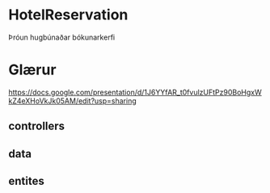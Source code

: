 # HotelReservation
Þróun hugbúnaðar bókunarkerfi

# Glærur
https://docs.google.com/presentation/d/1J6YYfAR_t0fvulzUFtPz90BoHgxWkZ4eXHoVkJk05AM/edit?usp=sharing

## controllers

## data

## entites